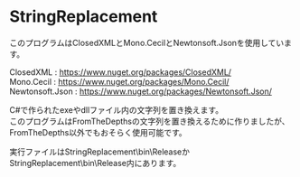 # StringReplacement

このプログラムはClosedXMLとMono.CecilとNewtonsoft.Jsonを使用しています。

ClosedXML : https://www.nuget.org/packages/ClosedXML/  
Mono.Cecil : https://www.nuget.org/packages/Mono.Cecil/  
Newtonsoft.Json : https://www.nuget.org/packages/Newtonsoft.Json/

C#で作られたexeやdllファイル内の文字列を置き換えます。  
このプログラムはFromTheDepthsの文字列を置き換えるために作りましたが、FromTheDepths以外でもおそらく使用可能です。

実行ファイルはStringReplacement\bin\ReleaseかStringReplacement\bin\Release内にあります。
